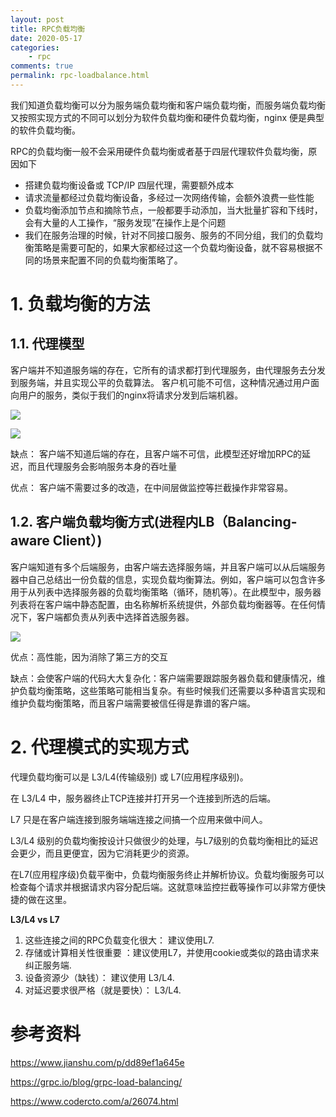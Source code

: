 ```yaml
---
layout: post
title: RPC负载均衡
date: 2020-05-17
categories:
    - rpc
comments: true
permalink: rpc-loadbalance.html
---
```


我们知道负载均衡可以分为服务端负载均衡和客户端负载均衡，而服务端负载均衡又按照实现方式的不同可以划分为软件负载均衡和硬件负载均衡，nginx 便是典型的软件负载均衡。

RPC的负载均衡一般不会采用硬件负载均衡或者基于四层代理软件负载均衡，原因如下

- 搭建负载均衡设备或 TCP/IP 四层代理，需要额外成本
- 请求流量都经过负载均衡设备，多经过一次网络传输，会额外浪费一些性能
- 负载均衡添加节点和摘除节点，一般都要手动添加，当大批量扩容和下线时，会有大量的人工操作，“服务发现”在操作上是个问题
- 我们在服务治理的时候，针对不同接口服务、服务的不同分组，我们的负载均衡策略是需要可配的，如果大家都经过这一个负载均衡设备，就不容易根据不同的场景来配置不同的负载均衡策略了。

# 1. 负载均衡的方法

## 1.1. 代理模型
客户端并不知道服务端的存在，它所有的请求都打到代理服务，由代理服务去分发到服务端，并且实现公平的负载算法。 客户机可能不可信，这种情况通过用户面向用户的服务，类似于我们的nginx将请求分发到后端机器。

![](/assets/images/posts/rpg-loadbalance/rpc-loadbalance-1.png)

![](/assets/images/posts/rpg-loadbalance/rpc-loadbalance-2.png)

缺点： 客户端不知道后端的存在，且客户端不可信，此模型还好增加RPC的延迟，而且代理服务会影响服务本身的吞吐量

优点： 客户端不需要过多的改造，在中间层做监控等拦截操作非常容易。

## 1.2. 客户端负载均衡方式(进程内LB（Balancing-aware Client）)
客户端知道有多个后端服务，由客户端去选择服务端，并且客户端可以从后端服务器中自己总结出一份负载的信息，实现负载均衡算法。例如，客户端可以包含许多用于从列表中选择服务器的负载均衡策略（循环，随机等）。在此模型中，服务器列表将在客户端中静态配置，由名称解析系统提供，外部负载均衡器等。在任何情况下，客户端都负责从列表中选择首选服务器。

![](/assets/images/posts/rpg-loadbalance/rpc-loadbalance-3.png)

优点：高性能，因为消除了第三方的交互

缺点：会使客户端的代码大大复杂化：客户端需要跟踪服务器负载和健康情况，维护负载均衡策略，这些策略可能相当复杂。有些时候我们还需要以多种语言实现和维护负载均衡策略，而且客户端需要被信任得是靠谱的客户端。

# 2. 代理模式的实现方式

代理负载均衡可以是 L3/L4(传输级别) 或 L7(应用程序级别)。

在 L3/L4 中，服务器终止TCP连接并打开另一个连接到所选的后端。

L7 只是在客户端连接到服务端端连接之间搞一个应用来做中间人。

L3/L4 级别的负载均衡按设计只做很少的处理，与L7级别的负载均衡相比的延迟会更少，而且更便宜，因为它消耗更少的资源。

在L7(应用程序级)负载平衡中，负载均衡服务终止并解析协议。负载均衡服务可以检查每个请求并根据请求内容分配后端。这就意味监控拦截等操作可以非常方便快捷的做在这里。

**L3/L4 vs L7**

1. 这些连接之间的RPC负载变化很大： 建议使用L7.
2. 存储或计算相关性很重要 ：建议使用L7，并使用cookie或类似的路由请求来纠正服务端.
3. 设备资源少（缺钱）： 建议使用 L3/L4.
4. 对延迟要求很严格（就是要快）： L3/L4.



# 参考资料

https://www.jianshu.com/p/dd89ef1a645e

https://grpc.io/blog/grpc-load-balancing/

https://www.codercto.com/a/26074.html

